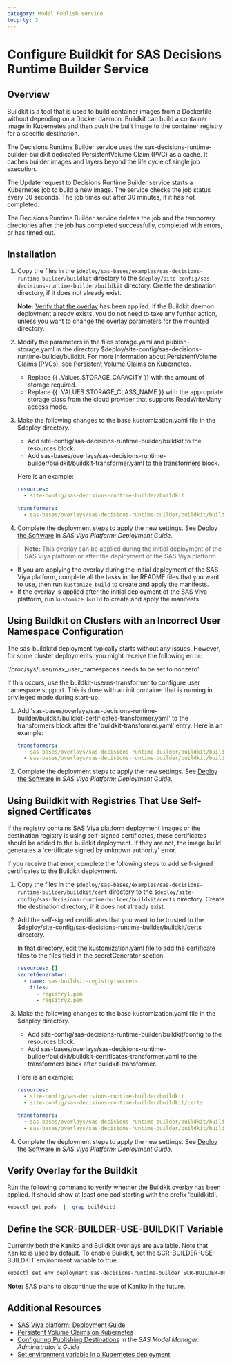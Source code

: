 ```yaml
---
category: Model Publish service
tocprty: 3
---
```


# Configure Buildkit for SAS Decisions Runtime Builder Service

## Overview

Buildkit is a tool that is used to build container images from a Dockerfile without depending on a Docker daemon. Buildkit can build a container image in Kubernetes and then push the built image to the container registry for a specific destination.

The Decisions Runtime Builder service uses the sas-decisions-runtime-builder-buildkit dedicated PersistentVolume Claim (PVC) as a cache. It caches builder images and layers beyond the life cycle of single job execution.

The Update request to Decisions Runtime Builder service starts a Kubernetes job to build a new image. The service checks the job status every 30 seconds. The job times out after 30 minutes, if it has not completed.

The Decisions Runtime Builder service deletes the job and the temporary directories after the job has completed successfully, completed with errors, or has timed out.

## Installation

1. Copy the files in the `$deploy/sas-bases/examples/sas-decisions-runtime-builder/buildkit` directory to the `$deploy/site-config/sas-decisions-runtime-builder/buildkit` directory. Create the destination directory, if it does not already exist.

   **Note:** [Verify that the overlay](#verify-overlay-for-the-buildkit) has been applied. If the Buildkit daemon deployment already exists, you do not need to take any further action, unless you want to change the overlay parameters for the mounted directory.

2. Modify the parameters in the files storage.yaml and publish-storage.yaml in the directory $deploy/site-config/sas-decisions-runtime-builder/buildkit. For more information about PersistentVolume Claims (PVCs), see [Persistent Volume Claims on Kubernetes](https://kubernetes.io/docs/concepts/storage/persistent-volumes/#persistentvolumeclaims).

   - Replace {{ .Values.STORAGE_CAPACITY }} with the amount of storage required.
   - Replace {{ .VALUES.STORAGE_CLASS_NAME }} with the appropriate storage class from the cloud provider that supports ReadWriteMany access mode.

3. Make the following changes to the base kustomization.yaml file in the $deploy directory.

   - Add site-config/sas-decisions-runtime-builder/buildkit to the resources block.
   - Add sas-bases/overlays/sas-decisions-runtime-builder/buildkit/buildkit-transformer.yaml to the transformers block.

   Here is an example:

   ```yaml
   resources:
     - site-config/sas-decisions-runtime-builder/buildkit

   transformers:
     - sas-bases/overlays/sas-decisions-runtime-builder/buildkit/buildkit-transformer.yaml
   ```

4. Complete the deployment steps to apply the new settings. See [Deploy the Software](http://documentation.sas.com/?cdcId=itopscdc&cdcVersion=default&docsetId=dplyml0phy0dkr&docsetTarget=p127f6y30iimr6n17x2xe9vlt54q.htm) in _SAS Viya Platform: Deployment Guide_.

> **Note:** This overlay can be applied during the initial deployment of the SAS Viya platform or after the deployment of the SAS Viya platform.

- If you are applying the overlay during the initial deployment of the SAS Viya platform, complete all the tasks in the README files that you want to use, then run `kustomize build` to create and apply the manifests.
- If the overlay is applied after the initial deployment of the SAS Viya platform, run `kustomize build` to create and apply the manifests.

## Using Buildkit on Clusters with an Incorrect User Namespace Configuration

The sas-buildkitd deployment typically starts without any issues. However, for some cluster deployments, you might receive the following error:

'/proc/sys/user/max_user_namespaces needs to be set to nonzero'

If this occurs, use the buildkit-userns-transformer to configure user namespace support. This is done with an init container that is running in privileged mode during start-up.

1. Add 'sas-bases/overlays/sas-decisions-runtime-builder/buildkit/buildkit-certificates-transformer.yaml' to the transformers block after the 'buildkit-transformer.yaml' entry. Here is an example:

   ```yaml
   transformers:
     - sas-bases/overlays/sas-decisions-runtime-builder/buildkit/buildkit-transformer.yaml
     - sas-bases/overlays/sas-decisions-runtime-builder/buildkit/buildkit-userns-transformer.yaml
   ```

2. Complete the deployment steps to apply the new settings. See [Deploy the Software](http://documentation.sas.com/?cdcId=itopscdc&cdcVersion=default&docsetId=dplyml0phy0dkr&docsetTarget=p127f6y30iimr6n17x2xe9vlt54q.htm) in _SAS Viya Platform: Deployment Guide_.

## Using Buildkit with Registries That Use Self-signed Certificates

If the registry contains SAS Viya platform deployment images or the destination registry is using self-signed certificates, those certificates should be added to the buildkit deployment. If they are not, the image build generates a 'certificate signed by unknown authority' error.

If you receive that error, complete the following steps to add self-signed certificates to the Buildkit deployment.

1. Copy the files in the `$deploy/sas-bases/examples/sas-decisions-runtime-builder/buildkit/cert` directory to the `$deploy/site-config/sas-decisions-runtime-builder/buildkit/certs` directory. Create the destination directory, if it does not already exist.

2. Add the self-signed certificates that you want to be trusted to the $deploy/site-config/sas-decisions-runtime-builder/buildkit/certs directory.

   In that directory, edit the kustomization.yaml file to add the certificate files to the files field in the secretGenerator section.

   ```yaml
   resources: []
   secretGenerator:
     - name: sas-buildkit-registry-secrets
       files:
         - registry1.pem
         - regsitry2.pem
   ```

3. Make the following changes to the base kustomization.yaml file in the $deploy directory.

   - Add site-config/sas-decisions-runtime-builder/buildkit/config to the resources block.
   - Add sas-bases/overlays/sas-decisions-runtime-builder/buildkit/buildkit-certificates-transformer.yaml to the transformers block after buildkit-transformer.

   Here is an example:

   ```yaml
   resources:
     - site-config/sas-decisions-runtime-builder/buildkit
     - site-config/sas-decisions-runtime-builder/buildkit/certs

   transformers:
     - sas-bases/overlays/sas-decisions-runtime-builder/buildkit/buildkit-transformer.yaml
     - sas-bases/overlays/sas-decisions-runtime-builder/buildkit/buildkit-certificate-transformer.yaml
   ```

4. Complete the deployment steps to apply the new settings. See [Deploy the Software](http://documentation.sas.com/?cdcId=itopscdc&cdcVersion=default&docsetId=dplyml0phy0dkr&docsetTarget=p127f6y30iimr6n17x2xe9vlt54q.htm) in _SAS Viya Platform: Deployment Guide_.

## Verify Overlay for the Buildkit

Run the following command to verify whether the Buildkit overlay has been applied. It should show at least one pod starting with the prefix 'buildkitd'.

```sh
kubectl get pods  |  grep buildkitd
```

## Define the SCR-BUILDER-USE-BUILDKIT Variable

Currently both the Kaniko and Buildkit overlays are available. Note that Kaniko is used by default. To enable Buildkit, set the SCR-BUILDER-USE-BUILDKIT environment variable to true.

```sh
kubectl set env deployment sas-decisions-runtime-builder SCR-BUILDER-USE-BUILDKIT=1 -n <name-of-namespace>
```

**Note:** SAS plans to discontinue the use of Kaniko in the future.

## Additional Resources

- [SAS Viya platform: Deployment Guide](http://documentation.sas.com/?cdcId=itopscdc&cdcVersion=default&docsetId=dplyml0phy0dkr&docsetTarget=titlepage.htm)
- [Persistent Volume Claims on Kubernetes](https://kubernetes.io/docs/concepts/storage/persistent-volumes/#persistentvolumeclaims)
- [Configuring Publishing Destinations](http://documentation.sas.com/?cdcId=mdlmgrcdc&cdcVersion=default&docsetId=mdlmgrag&docsetTarget=n0x0rvwqs9lvpun16sfdqoff4tsk.htm) in the _SAS Model Manager: Administrator's Guide_
- [Set environment variable in a Kubernetes deployment](https://www.mankier.com/1/kubectl-set-env)
